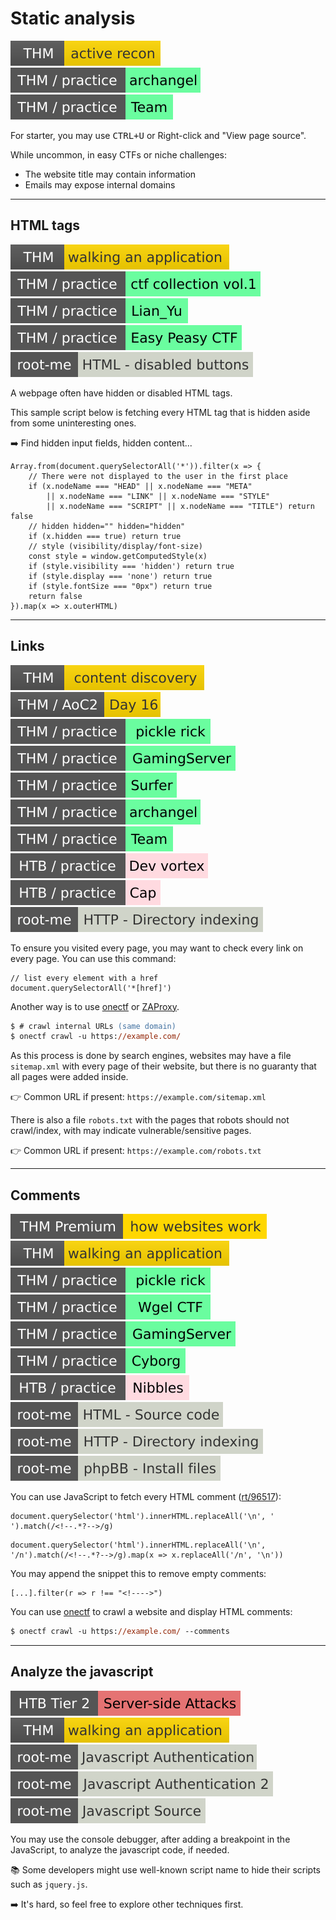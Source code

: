 # Static analysis

[![activerecon](../../../../_badges/thm/activerecon.svg)](https://tryhackme.com/room/activerecon)
[![archangel](../../../../../cybersecurity/_badges/thm-p/archangel.svg)](https://tryhackme.com/r/room/archangel)
[![teamcw](../../../../../cybersecurity/_badges/thm-p/teamcw.svg)](https://tryhackme.com/r/room/teamcw)

For starter, you may use <kbd>CTRL+U</kbd> or Right-click and "View page source".

While uncommon, in easy CTFs or niche challenges:

* The website title may contain information
* Emails may expose internal domains
<hr class="sep-both">

## HTML tags

[![walkinganapplication](../../../../_badges/thm/walkinganapplication.svg)](https://tryhackme.com/room/walkinganapplication)
[![ctfcollectionvol1](../../../../_badges/thm-p/ctfcollectionvol1.svg)](https://tryhackme.com/room/ctfcollectionvol1)
[![lianyu](../../../../_badges/thm-p/lianyu.svg)](https://tryhackme.com/room/lianyu)
[![easypeasyctf](../../../../_badges/thm-p/easypeasyctf.svg)](https://tryhackme.com/room/easypeasyctf)
[![html_disabled_buttons](../../../../_badges/rootme/web_client/html_disabled_buttons.svg)](https://www.root-me.org/en/Challenges/Web-Client/HTML-disabled-buttons)

<div class="row row-cols-lg-2"><div>

A webpage often have hidden or disabled HTML tags.

This sample script below is fetching every HTML tag that is hidden aside from some uninteresting ones.

➡️ Find hidden input fields, hidden content...
</div><div>

```javascript!
Array.from(document.querySelectorAll('*')).filter(x => {
    // There were not displayed to the user in the first place
    if (x.nodeName === "HEAD" || x.nodeName === "META"
        || x.nodeName === "LINK" || x.nodeName === "STYLE"
        || x.nodeName === "SCRIPT" || x.nodeName === "TITLE") return false
    // hidden hidden="" hidden="hidden"
    if (x.hidden === true) return true
    // style (visibility/display/font-size)
    const style = window.getComputedStyle(x)
    if (style.visibility === 'hidden') return true
    if (style.display === 'none') return true
    if (style.fontSize === "0px") return true
    return false
}).map(x => x.outerHTML)
```
</div></div>

<hr class="sep-both">

## Links

[![contentdiscovery](../../../../_badges/thm/contentdiscovery.svg)](https://tryhackme.com/room/contentdiscovery)
[![adventofcyber2](../../../../_badges/thm/adventofcyber2/day16.svg)](https://tryhackme.com/room/adventofcyber2)
[![picklerick](../../../../_badges/thm-p/picklerick.svg)](https://tryhackme.com/room/picklerick)
[![gamingserver](../../../../_badges/thm-p/gamingserver.svg)](https://tryhackme.com/room/gamingserver)
[![surfer](../../../../_badges/thm-p/surfer.svg)](https://tryhackme.com/r/room/surfer)
[![archangel](../../../../../cybersecurity/_badges/thm-p/archangel.svg)](https://tryhackme.com/r/room/archangel)
[![teamcw](../../../../../cybersecurity/_badges/thm-p/teamcw.svg)](https://tryhackme.com/r/room/teamcw)
[![devvortex](../../../../_badges/htb-p/devvortex.svg)](https://app.hackthebox.com/machines/Devvortex)
[![cap](../../../../_badges/htb-p/cap.svg)](https://app.hackthebox.com/machines/Cap)
[![http_directory_indexing](../../../../_badges/rootme/web_server/http_directory_indexing.svg)](https://www.root-me.org/en/Challenges/Web-Server/HTTP-Directory-indexing)

<div class="row row-cols-lg-2"><div>

To ensure you visited every page, you may want to check every link on every page. You can use this command:

```javascript!
// list every element with a href
document.querySelectorAll('*[href]') 
```

Another way is to use [onectf](/cybersecurity/red-team/tools/frameworks/onectf/index.md#onectf-crawl-module) or [ZAProxy](/cybersecurity/red-team/tools/utilities/proxies/zap/index.md).

```ps
$ # crawl internal URLs (same domain)
$ onectf crawl -u https://example.com/
```
</div><div>

As this process is done by search engines, websites may have a file `sitemap.xml` with every page of their website, but there is no guaranty that all pages were added inside.

👉 Common URL if present: `https://example.com/sitemap.xml`

There is also a file `robots.txt` with the pages that robots should not crawl/index, with may indicate vulnerable/sensitive pages.

👉 Common URL if present: `https://example.com/robots.txt`
</div></div>

<hr class="sep-both">

## Comments

[![howwebsiteswork](../../../../_badges/thmp/howwebsiteswork.svg)](https://tryhackme.com/room/howwebsiteswork)
[![walkinganapplication](../../../../_badges/thm/walkinganapplication.svg)](https://tryhackme.com/room/walkinganapplication)
[![picklerick](../../../../_badges/thm-p/picklerick.svg)](https://tryhackme.com/room/picklerick)
[![wgelctf](../../../../_badges/thm-p/wgelctf.svg)](https://tryhackme.com/room/wgelctf)
[![gamingserver](../../../../_badges/thm-p/gamingserver.svg)](https://tryhackme.com/room/gamingserver)
[![cyborgt8](../../../../_badges/thm-p/cyborgt8.svg)](https://tryhackme.com/room/cyborgt8)
![nibbles](../../../../_badges/htb-p/nibbles.svg)
[![html_source_code](../../../../_badges/rootme/web_server/html_source_code.svg)](https://www.root-me.org/en/Challenges/Web-Server/HTML-Source-code)
[![http_directory_indexing](../../../../_badges/rootme/web_server/http_directory_indexing.svg)](https://www.root-me.org/en/Challenges/Web-Server/HTTP-Directory-indexing)
[![phpbb_install_files](../../../../_badges/rootme/web_server/phpbb_install_files.svg)](https://www.root-me.org/en/Challenges/Web-Server/Install-files)

<div class="row row-cols-lg-2"><div>

You can use JavaScript to fetch every HTML comment ([rt/96517](https://www.regextester.com/96517)):

```js!
document.querySelector('html').innerHTML.replaceAll('\n', ' ').match(/<!--.*?-->/g)
```
```js!
document.querySelector('html').innerHTML.replaceAll('\n', '/n').match(/<!--.*?-->/g).map(x => x.replaceAll('/n', '\n'))
```

You may append the snippet this to remove empty comments:

```javascript!
[...].filter(r => r !== "<!---->")
```
</div><div>

You can use [onectf](/cybersecurity/red-team/tools/frameworks/onectf/index.md#onectf-crawl-module) to crawl a website and display HTML comments:

```ps
$ onectf crawl -u https://example.com/ --comments
```
</div></div>

<hr class="sep-both">

## Analyze the javascript

[![server_side_attacks](../../../../_badges/htb/server_side_attacks.svg)](https://academy.hackthebox.com/course/preview/server-side-attacks)
[![walkinganapplication](../../../../_badges/thm/walkinganapplication.svg)](https://tryhackme.com/room/walkinganapplication)
[![javascript_authentication](../../../../_badges/rootme/web_client/javascript_authentication.svg)](https://www.root-me.org/en/Challenges/Web-Client/Javascript-Authentication)
[![javascript_authentication_2](../../../../_badges/rootme/web_client/javascript_authentication_2.svg)](https://www.root-me.org/en/Challenges/Web-Client/Javascript-Authentication-2)
[![javascript_source](../../../../_badges/rootme/web_client/javascript_source.svg)](https://www.root-me.org/en/Challenges/Web-Client/Javascript-Source)

<div class="row row-cols-lg-2"><div>

You may use the console debugger, after adding a breakpoint in the JavaScript, to analyze the javascript code, if needed.

📚 Some developers might use well-known script name to hide their scripts such as `jquery.js`.

➡️ It's hard, so feel free to explore other techniques first.
</div><div>
</div></div>